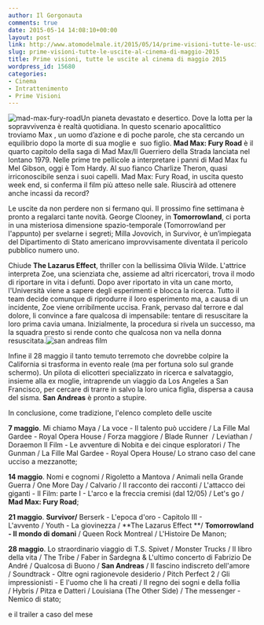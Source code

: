 ```yaml
---
author: Il Gorgonauta
comments: true
date: 2015-05-14 14:08:10+00:00
layout: post
link: http://www.atomodelmale.it/2015/05/14/prime-visioni-tutte-le-uscite-al-cinema-di-maggio-2015/
slug: prime-visioni-tutte-le-uscite-al-cinema-di-maggio-2015
title: Prime visioni, tutte le uscite al cinema di maggio 2015
wordpress_id: 15680
categories:
- Cinema
- Intrattenimento
- Prime Visioni
---
```


![mad-max-fury-road](http://www.atomodelmale.it/wp-content/uploads/2015/05/mad-max-fury-road-300x150.jpg)Un pianeta devastato e desertico. Dove la lotta per la sopravvivenza è realtà quotidiana. In questo scenario apocalittico troviamo Max , un uomo d’azione e di poche parole, che sta cercando un equilibrio dopo la morte di sua moglie e  suo figlio. **Mad Max: Fury Road** è il quarto capitolo della saga di Mad Max/Il Guerriero della Strada lanciata nel lontano 1979. Nelle prime tre pellicole a interpretare i panni di Mad Max fu Mel Gibson, oggi è Tom Hardy. Al suo fianco Charlize Theron, quasi irriconoscibile senza i suoi capelli. Mad Max: Fury Road, in uscita questo week end, si conferma il film più atteso nelle sale. Riuscirà ad ottenere anche incassi da record?

Le uscite da non perdere non si fermano qui. Il prossimo fine settimana è pronto a regalarci tante novità. George Clooney, in **Tomorrowland**, ci porta in una misteriosa dimensione spazio-temporale (Tomorrowland per l'appunto) per svelarne i segreti; Milla Jovovich, in Survivor, è un’impiegata del Dipartimento di Stato americano improvvisamente diventata il pericolo pubblico numero uno.


Chiude **The Lazarus Effect**, thriller con la bellissima Olivia Wilde. L'attrice interpreta Zoe, una scienziata che, assieme ad altri ricercatori, trova il modo di riportare in vita i defunti. Dopo aver riportato in vita un cane morto, l'Università viene a sapere degli esperimenti e blocca la ricerca. Tutto il team decide comunque di riprodurre il loro esperimento ma, a causa di un incidente, Zoe viene orribilmente uccisa. Frank, pervaso dal terrore e dal dolore, li convince a fare qualcosa di impensabile: tentare di resuscitare la loro prima cavia umana. Inizialmente, la procedura si rivela un successo, ma la squadra presto si rende conto che qualcosa non va nella donna resuscitata.![san andreas film](http://www.atomodelmale.it/wp-content/uploads/2015/05/san-andreas-film-202x300.jpg)

Infine il 28 maggio il tanto temuto terremoto che dovrebbe colpire la California si trasforma in evento reale (ma per fortuna solo sul grande schermo). Un pilota di elicotteri specializzato in ricerca e salvataggio, insieme alla ex moglie, intraprende un viaggio da Los Angeles a San Francisco, per cercare di trarre in salvo la loro unica figlia, dispersa a causa del sisma. **San Andreas** è pronto a stupire.



In conclusione, come tradizione, l'elenco completo delle uscite



**7 maggio**. Mi chiamo Maya / La voce - Il talento può uccidere / La Fille Mal Gardee - Royal Opera House / Forza maggiore / Blade Runner  / Leviathan / Doraemon Il Film - Le avventure di Nobita e dei cinque esploratori / The Gunman / La Fille Mal Gardee - Royal Opera House/ Lo strano caso del cane ucciso a mezzanotte;

**14 maggio**. Nomi e cognomi / Rigoletto a Mantova / Animali nella Grande Guerra / One More Day / Calvario / Il racconto dei racconti / L'attacco dei giganti - Il Film: parte I - L'arco e la freccia cremisi (dal 12/05) / Let's go / **Mad Max: Fury Road**;

**21 maggio**. **Survivor/** Berserk - L'epoca d'oro - Capitolo III - L'avvento / Youth - La giovinezza / **The Lazarus Effect **/ **Tomorrowland - Il mondo di domani** / Queen Rock Montreal / L'Histoire De Manon;

**28 maggio**. Lo straordinario viaggio di T.S. Spivet / Monster Trucks / Il libro della vita / The Tribe / Faber in Sardegna & L'ultimo concerto di Fabrizio De André / Qualcosa di Buono / **San Andreas** / Il fascino indiscreto dell'amore / Soundtrack - Oltre ogni ragionevole desiderio / Pitch Perfect 2 / Gli impressionisti - E l'uomo che li ha creati / Il regno dei sogni e della follia / Hybris / Pitza e Datteri / Louisiana (The Other Side) / The messenger - Nemico di stato;



e il trailer a caso del mese




